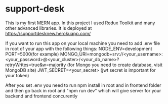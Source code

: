 # support-desk
This is my first MERN app. In this project I used Redux Toolkit and many other advanced libraries. It is deployed at https://supportdesknew.herokuapp.com/

If you want to run this app on your local machine you need to add .env file in root of your app with the following things:
NODE_ENV=development
PORT=5000(for example)
MONGO_URI=mongodb+srv://<your_username>:<your_password>@<your_cluster>/<your_db_name>?retryWrites=true&w=majority
(for Mongo you need to create database, visit MongoDB site)
JWT_SECRET=<your_secret>
(jwt secret is important for your token)

After you set .env you need to run npm install in root and in frontend folder and then go back in root and "npm run dev" which will give server for your backend and frontend concurently
